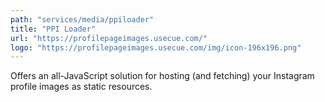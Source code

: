 ```yaml
---
path: "services/media/ppiloader"
title: "PPI Loader"
url: "https://profilepageimages.usecue.com/"
logo: "https://profilepageimages.usecue.com/img/icon-196x196.png"
---
```


Offers an all-JavaScript solution for hosting (and fetching) your Instagram profile images as static resources.
